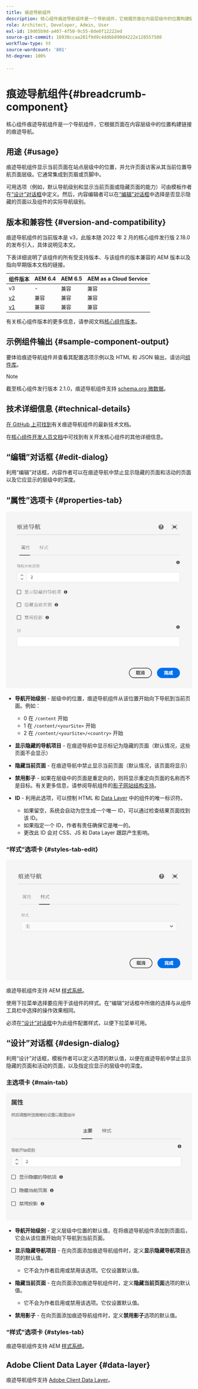 ```yaml
---
title: 痕迹导航组件
description: 核心组件痕迹导航组件是一个导航组件，它根据页面在内容层级中的位置构建链接的痕迹导航。
role: Architect, Developer, Admin, User
exl-id: 19d65b9d-a407-4f50-9c55-8de0f12222ed
source-git-commit: 16930ccaa281f9d9c4ddbb890d4222e128557580
workflow-type: ht
source-wordcount: '801'
ht-degree: 100%

---
```


# 痕迹导航组件{#breadcrumb-component}

核心组件痕迹导航组件是一个导航组件，它根据页面在内容层级中的位置构建链接的痕迹导航。

## 用途 {#usage}

痕迹导航组件显示当前页面在站点层级中的位置，并允许页面访客从其当前位置导航页面层级。它通常集成到页眉或页脚中。

可用选项（例如，默认导航级别和显示当前页面或隐藏页面的能力）可由模板作者在[“设计”对话框](#design-dialog)中定义。然后，内容编辑者可以在[“编辑”对话框](#edit-dialog)中选择是否显示隐藏的页面以及组件的实际导航级别。

## 版本和兼容性 {#version-and-compatibility}

痕迹导航组件的当前版本是 v3，此版本随 2022 年 2 月的核心组件发行版 2.18.0 的发布引入，具体说明见本文。

下表详细说明了该组件的所有受支持版本、与该组件的版本兼容的 AEM 版本以及指向早期版本文档的链接。

| 组件版本 | AEM 6.4 | AEM 6.5 | AEM as a Cloud Service |
|--- | --- |--- |---|
| v3 | - | 兼容 | 兼容 |
| [v2](v2/breadcrumb.md) | 兼容 | 兼容 | 兼容 |
| [v1](v1/breadcrumb-v1.md) | 兼容 | 兼容 | 兼容 |

有关核心组件版本的更多信息，请参阅文档[核心组件版本](/help/versions.md)。

## 示例组件输出 {#sample-component-output}

要体验痕迹导航组件并查看其配置选项示例以及 HTML 和 JSON 输出，请访问[组件库](https://adobe.com/go/aem_cmp_library_breadcrumb_cn)。

>[!NOTE]
>
>截至核心组件发行版本 2.1.0，痕迹导航组件支持 [schema.org 微数据](https://schema.org/BreadcrumbList)。

## 技术详细信息 {#technical-details}

[在 GitHub 上可找到](https://adobe.com/go/aem_cmp_tech_breadcrumb_v2_cn)有关痕迹导航组件的最新技术文档。

在[核心组件开发人员文档](/help/developing/overview.md)中可找到有关开发核心组件的其他详细信息。

## “编辑”对话框 {#edit-dialog}

利用“编辑”对话框，内容作者可以在痕迹导航中禁止显示隐藏的页面和活动的页面以及它应显示的层级中的深度。

## “属性”选项卡 {#properties-tab}

![痕迹导航组件“编辑”对话框](/help/assets/breadcrumb-edit.png)

* **导航开始级别** - 层级中的位置，痕迹导航组件从该位置开始向下导航到当前页面。例如：

   * 0 在 `/content` 开始
   * 1 在 `/content/<yourSite>` 开始
   * 2 在 `/content/<yourSite>/<country>` 开始

* **显示隐藏的导航项目** - 在痕迹导航中显示标记为隐藏的页面（默认情况，这些页面不会显示）
* **隐藏当前页面** - 在痕迹导航中禁止显示当前页面（默认情况，该页面将显示）
* **禁用影子** - 如果在层级中的页面是重定向的，则将显示重定向页面的名称而不是目标。有关更多信息，请参阅导航组件的[影子网站结构支持](navigation.md#shadow-structure)。
* **ID** - 利用此选项，可以控制 HTML 和 [Data Layer](/help/developing/data-layer/overview.md) 中的组件的唯一标识符。
   * 如果留空，系统会自动为您生成一个唯一 ID，可以通过检查结果页面找到该 ID。
   * 如果指定一个 ID，作者有责任确保它是唯一的。
   * 更改此 ID 会对 CSS、JS 和 Data Layer 跟踪产生影响。

### “样式”选项卡 {#styles-tab-edit}

![痕迹导航列表组件“编辑”对话框的“样式”选项卡](/help/assets/breadcrumb-edit-styles.png)

痕迹导航组件支持 AEM [样式系统](/help/get-started/authoring.md#component-styling)。

使用下拉菜单选择要应用于该组件的样式。在“编辑”对话框中所做的选择与从组件工具栏中选择的操作效果相同。

必须在[“设计”对话框](#design-dialog)中为此组件配置样式，以便下拉菜单可用。

## “设计”对话框 {#design-dialog}

利用“设计”对话框，模板作者可以定义选项的默认值，以便在痕迹导航中禁止显示隐藏的页面和活动的页面，以及指定应显示的层级中的深度。

### 主选项卡 {#main-tab}

![](/help/assets/breadcrumb-design.png)

* **导航开始级别** - 定义层级中位置的默认值，在将痕迹导航组件添加到页面后，它会从该位置开始向下导航到当前页面。
* **显示隐藏导航项目** - 在向页面添加痕迹导航组件时，定义&#x200B;**显示隐藏导航项目**&#x200B;选项的默认值。

   * 它不会为作者启用或禁用该选项。它仅设置默认值。

* **隐藏当前页面** - 在向页面添加痕迹导航组件时，定义&#x200B;**隐藏当前页面**&#x200B;选项的默认值。

   * 它不会为作者启用或禁用该选项。它仅设置默认值。

* **禁用影子** - 在向页面添加痕迹导航组件时，定义&#x200B;**禁用影子**&#x200B;选项的默认值。

### “样式”选项卡 {#styles-tab}

痕迹导航组件支持 AEM [样式系统](/help/get-started/authoring.md#component-styling)。

## Adobe Client Data Layer {#data-layer}

痕迹导航组件支持 [Adobe Client Data Layer](/help/developing/data-layer/overview.md)。
